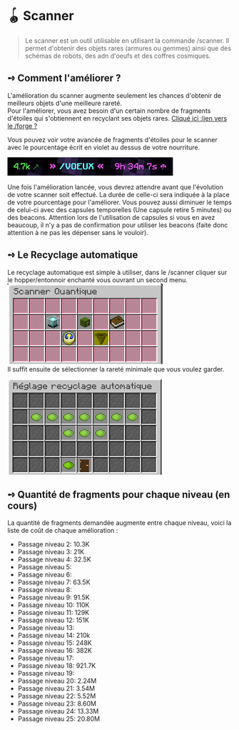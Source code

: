 # 🪀 Scanner
> Le scanner est un outil utilisable en utilisant la commande /scanner. Il permet d'obtenir des objets rares (armures ou gemmes) ainsi que des schémas de robots, des adn d'oeufs et des coffres cosmiques.

## **➺** Comment l'améliorer ?
L'amélioration du scanner augmente seulement les chances d'obtenir de meilleurs objets d'une meilleure rareté.  
Pour l'améliorer, vous avez besoin d'un certain nombre de fragments d'étoiles qui s'obtiennent en recyclant ses objets rares. [Cliqué ici :lien vers le /forge ?]()  

Vous pouvez voir votre avancée de fragments d'étoiles pour le scanner avec le pourcentage écrit en violet au dessus de votre nourriture. 

![img_1.png](ressources/img_1.png)  

Une fois l'amélioration lancée, vous devrez attendre avant que l'évolution de votre scanner soit effectué. La durée de celle-ci sera indiquée à la place de votre pourcentage pour l'améliorer. Vous pouvez aussi diminuer le temps de celui-ci avec des capsules temporelles (Une capsule retire 5 minutes) ou des beacons.
Attention lors de l'utilisation de capsules si vous en avez beaucoup, il n'y a pas de confirmation pour utiliser les beacons (faite donc attention à ne pas les dépenser sans le vouloir).

## **➺** Le Recyclage automatique
Le recyclage automatique est simple à utiliser, dans le /scanner cliquer sur le hopper/entonnoir enchanté vous ouvrant un second menu.  
![img.png](ressources/img.png)  
Il suffit ensuite de sélectionner la rareté minimale que vous voulez garder.  

![img.png](ressources/img_2.png)

## **➺** Quantité de fragments pour chaque niveau (en cours)
La quantité de fragments demandée augmente entre chaque niveau, voici la liste de coût de chaque amélioration :
- Passage niveau 2: 10.3K  
- Passage niveau 3: 21K
- Passage niveau 4: 32.5K
- Passage niveau 5:
- Passage niveau 6:
- Passage niveau 7: 63.5K
- Passage niveau 8:
- Passage niveau 9: 91.5K
- Passage niveau 10: 110K
- Passage niveau 11: 129K
- Passage niveau 12: 151K
- Passage niveau 13:
- Passage niveau 14: 210k
- Passage niveau 15: 248K
- Passage niveau 16: 382K
- Passage niveau 17:
- Passage niveau 18: 921.7K
- Passage niveau 19:  
- Passage niveau 20: 2.24M  
- Passage niveau 21: 3.54M   
- Passage niveau 22: 5.52M   
- Passage niveau 23: 8.60M   
- Passage niveau 24: 13.33M   
- Passage niveau 25: 20.80M
